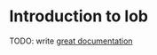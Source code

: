 # Introduction to lob

TODO: write [great documentation](http://jacobian.org/writing/what-to-write/)
